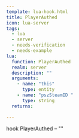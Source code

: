 ```yaml
---
template: lua-hook.html
title: PlayerAuthed
icon: lua-server
tags:
  - lua
  - server
  - needs-verification
  - needs-example
lua:
  function: PlayerAuthed
  realm: server
  description: ""
  arguments:
    - name: "this"
      type: entity
    - name: "pszSteamID "
      type: string
  returns:
    
---
```


<div class="lua__search__keywords">
hook PlayerAuthed &#x2013; ""
</div>
